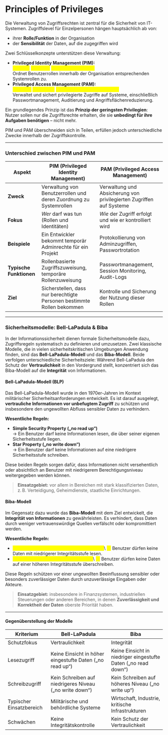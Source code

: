 # Principles of Privileges

Die Verwaltung von Zugriffsrechten ist zentral für die Sicherheit von IT-Systemen. Zugriffslevel für Einzelpersonen hängen hauptsächlich ab von:

* ihrer **Rolle/Funktion** in der Organisation
* der **Sensibilität** der Daten, auf die zugegriffen wird

Zwei Schlüsselkonzepte unterstützen diese Verwaltung:

* **Privileged Identity Management (PIM):**\
  <mark style="color:yellow;">**\[ ? ] PIM**</mark> <mark style="color:yellow;"></mark><mark style="color:yellow;">verwaltet</mark> <mark style="color:yellow;"></mark>_<mark style="color:yellow;">wer Zugriff bekommt</mark>_\
  Ordnet Benutzerrollen innerhalb der Organisation entsprechenden Systemrollen zu.
* **Privileged Access Management (PAM):**\
  <mark style="color:yellow;">**\[ ? ] PAM**</mark> <mark style="color:yellow;"></mark><mark style="color:yellow;">kontrolliert</mark> <mark style="color:yellow;"></mark>_<mark style="color:yellow;">wie dieser Zugriff genutzt wird</mark>_\
  Verwaltet und sichert privilegierte Zugriffe auf Systeme, einschließlich Passwortmanagement, Auditierung und Angriffsflächenreduzierung.

Ein grundlegendes Prinzip ist das **Prinzip der geringsten Privilegien**:\
Nutzer sollen nur die Zugriffsrechte erhalten, die sie **unbedingt für ihre Aufgaben benötigen** – nicht mehr.

PIM und PAM überschneiden sich in Teilen, erfüllen jedoch unterschiedliche Zwecke innerhalb der Zugriffskontrolle.

***

### Unterschied zwischen PIM und PAM

| **Aspekt**              | **PIM (Privileged Identity Management)**                               | **PAM (Privileged Access Management)**                              |
| ----------------------- | ---------------------------------------------------------------------- | ------------------------------------------------------------------- |
| **Zweck**               | Verwaltung von Benutzerrollen und deren Zuordnung zu Systemrollen      | Verwaltung und Absicherung von privilegierten Zugriffen auf Systeme |
| **Fokus**               | _Wer_ darf was tun (Rollen und Identitäten)                            | _Wie_ der Zugriff erfolgt und wie er kontrolliert wird              |
| **Beispiele**           | Ein Entwickler bekommt temporär Adminrechte für ein Projekt            | Protokollierung von Adminzugriffen, Passwortrotation                |
| **Typische Funktionen** | Rollenbasierte Zugriffszuweisung, temporäre Rollenzuweisung            | Passwortmanagement, Session Monitoring, Audit-Logs                  |
| **Ziel**                | Sicherstellen, dass nur berechtigte Personen bestimmte Rollen bekommen | Kontrolle und Sicherung der Nutzung dieser Rollen                   |

***

### Sicherheitsmodelle: Bell-LaPadula & Biba

In der Informationssicherheit dienen formale Sicherheitsmodelle dazu, Zugriffsregeln systematisch zu definieren und umzusetzen. Zwei klassische Modelle, die in vielen sicherheitskritischen Umgebungen Anwendung finden, sind das **Bell-LaPadula-Modell** und das **Biba-Modell**. Beide verfolgen unterschiedliche Sicherheitsziele: Während Bell-LaPadula den Schutz der **Vertraulichkeit** in den Vordergrund stellt, konzentriert sich das Biba-Modell auf die **Integrität** von Informationen.

#### Bell-LaPadula-Modell (BLP)

Das Bell-LaPadula-Modell wurde in den 1970er-Jahren im Kontext militärischer Sicherheitsanforderungen entwickelt. Es ist darauf ausgelegt, **vertrauliche Informationen vor unbefugtem Zugriff** zu schützen und insbesondere den ungewollten Abfluss sensibler Daten zu verhindern.

**Wesentliche Regeln:**

* **Simple Security Property („no read up“)**\
  → Ein Benutzer darf keine Informationen lesen, die über seiner eigenen Sicherheitsstufe liegen.
* **Star Property („no write down“)**\
  → Ein Benutzer darf keine Informationen auf eine niedrigere Sicherheitsstufe schreiben.

Diese beiden Regeln sorgen dafür, dass Informationen nicht versehentlich oder absichtlich an Benutzer mit niedrigerem Berechtigungsniveau weitergegeben werden können.

> **Einsatzgebiet:** vor allem in Bereichen mit stark klassifizierten Daten, z. B. Verteidigung, Geheimdienste, staatliche Einrichtungen.

#### Biba-Modell

Im Gegensatz dazu wurde das **Biba-Modell** mit dem Ziel entwickelt, die **Integrität von Informationen** zu gewährleisten. Es verhindert, dass Daten durch weniger vertrauenswürdige Quellen verfälscht oder kompromittiert werden.

**Wesentliche Regeln:**

* <mark style="color:yellow;">**Simple Integrity Property („no read down“)**</mark>\ <mark style="color:yellow;">→</mark> Benutzer dürfen keine Daten mit niedrigerer Integritätsstufe lesen.
* <mark style="color:yellow;">**Star Integrity Property („no write up“)**</mark>\ <mark style="color:yellow;">→</mark> Benutzer dürfen keine Daten auf einer höheren Integritätsstufe überschreiben.

Diese Regeln schützen vor einer ungewollten Beeinflussung sensibler oder besonders zuverlässiger Daten durch unzuverlässige Eingaben oder Akteure.

> **Einsatzgebiet:** insbesondere in Finanzsystemen, industriellen Steuerungen oder anderen Bereichen, in denen **Zuverlässigkeit und Korrektheit der Daten** oberste Priorität haben.

***

#### Gegenüberstellung der Modelle

| **Kriterium**            | **Bell-LaPadula**                                        | **Biba**                                                       |
| ------------------------ | -------------------------------------------------------- | -------------------------------------------------------------- |
| Schutzfokus              | Vertraulichkeit                                          | Integrität                                                     |
| Lesezugriff              | Keine Einsicht in höher eingestufte Daten („no read up“) | Keine Einsicht in niedriger eingestufte Daten („no read down“) |
| Schreibzugriff           | Kein Schreiben auf niedrigeres Niveau („no write down“)  | Kein Schreiben auf höheres Niveau („no write up“)              |
| Typischer Einsatzbereich | Militärische und behördliche Systeme                     | Wirtschaft, Industrie, kritische Infrastrukturen               |
| Schwächen                | Keine Integritätskontrolle                               | Kein Schutz der Vertraulichkeit                                |
